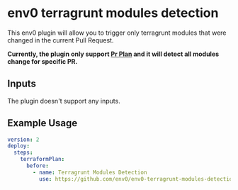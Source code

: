 # env0 terragrunt modules detection
This env0 plugin will allow you to trigger only terragrunt modules that were changed in the current Pull Request.

**Currently, the plugin only support [Pr Plan](https://docs.env0.com/docs/plan-on-pull-request) and it will detect all modules change for specific PR.**

## Inputs
The plugin doesn't support any inputs.

## Example Usage

```yaml
version: 2
deploy:
  steps:
    terraformPlan:
      before:
        - name: Terragrunt Modules Detection
          use: https://github.com/env0/env0-terragrunt-modules-detection-plugin

```
